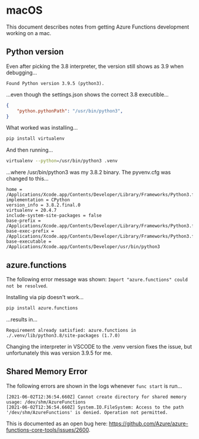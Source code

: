 # macOS

This document describes notes from getting Azure Functions development working on a mac.

## Python version

Even after picking the 3.8 interpreter, the version still shows as 3.9 when debugging...

```log
Found Python version 3.9.5 (python3).
```

...even though the settings.json shows the correct 3.8 executible...

```json
{
    "python.pythonPath": "/usr/bin/python3",
}
```

What worked was installing...

```bash
pip install virtualenv
```

And then running...

```bash
virtualenv --python=/usr/bin/python3 .venv
```

...where /usr/bin/python3 was my 3.8.2 binary. The pyvenv.cfg was changed to this...

```text
home = /Applications/Xcode.app/Contents/Developer/Library/Frameworks/Python3.framework/Versions/3.8
implementation = CPython
version_info = 3.8.2.final.0
virtualenv = 20.4.7
include-system-site-packages = false
base-prefix = /Applications/Xcode.app/Contents/Developer/Library/Frameworks/Python3.framework/Versions/3.8
base-exec-prefix = /Applications/Xcode.app/Contents/Developer/Library/Frameworks/Python3.framework/Versions/3.8
base-executable = /Applications/Xcode.app/Contents/Developer/usr/bin/python3
```

## azure.functions

The following error message was shown: `Import "azure.functions" could not be resolved`.

Installing via pip doesn't work...

```bash
pip install azure.functions
```

...results in...

```text
Requirement already satisfied: azure.functions in ./.venv/lib/python3.8/site-packages (1.7.0)
```

Changing the interpreter in VSCODE to the .venv version fixes the issue, but unfortunately this was version 3.9.5 for me.

## Shared Memory Error

The following errors are shown in the logs whenever `func start` is run...

```log
[2021-06-02T12:36:54.660Z] Cannot create directory for shared memory usage: /dev/shm/AzureFunctions
[2021-06-02T12:36:54.660Z] System.IO.FileSystem: Access to the path '/dev/shm/AzureFunctions' is denied. Operation not permitted.
```

This is documented as an open bug here: https://github.com/Azure/azure-functions-core-tools/issues/2600.
